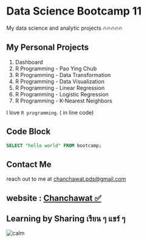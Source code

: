 # Data Science Bootcamp 11
My data science and analytic projects 🔥🔥🔥🔥🔥

## My Personal Projects

1. Dashboard 
2. R Programming - Pao Ying Chub
3. R Programming - Data Transformation
4. R Programming - Data Visualization
5. R Programming - Linear Regression
6. R Programming - Logistic Regression
7. R Programming - K-Nearest Neighbors
   
I love `R programming`. ( in line code)

## Code Block
```sql
SELECT "hello world" FROM bootcamp;
```

## Contact Me
reach out to me at chanchawat.pds@gmail.com

## website : [Chanchawat ✅]([https://datadajai.wordpress.com](https://chanchawat.wordpress.com/))

## Learning by Sharing เรียน ๆ แชร์ ๆ
![calm](https://chanchawat.wordpress.com/wp-content/uploads/2025/02/pexels-photo-3662845.jpeg)
